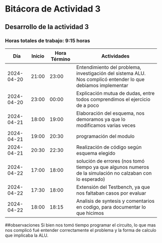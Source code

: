 # Bitácora de Actividad 3

## Desarrollo de la actividad 3
### Horas totales de trabajo: 9:15 horas

| Día       | Inicio  | Hora Término | Actividades                                         |
|-----------|---------|--------------|---------------------------------------------------  |
| 2024-04-20| 21:00   | 23:00        | Entendimiento del problema, investigación del sistema ALU. Nos complicó entender lo que debiamos implementar       |
| 2024-04-20| 23:00   | 00:00        | Explicación mutua de dudas, entre todos comprendimos el ejercicio de a poco                                        |
| 2024-04-21| 18:00   | 19:00        | Elaboración del esquema, nos demoramos ya que lo modificamos varias veces                                          |
| 2024-04-21| 19:00   | 20:30        | programación del modulo                                                                                            |
| 2024-04-21| 20:30   | 22:30        | Realización de código según esquema elegido                                                                        | 
| 2024-04-22| 17:00   | 18:00        | solución de errores (nos tomó tiempo ya que algunos numeros de la simulación no calzaban con lo esperado)          |
| 2024-04-22| 17:30   | 18:00        | Extensión del Testbench, ya que nos faltaban casos por evaluar                                                     |
| 2024-04-22| 18:00   | 18:15        | Analisis de syntesis y comentarios en codigo, para documentar lo que hicimos                                       |

##observaciones
Si bien nos tomó tiempo programar el circuito, lo que mas nos complicó fué entender correctamente el problema y la forma de calculo que implicaba la ALU.
